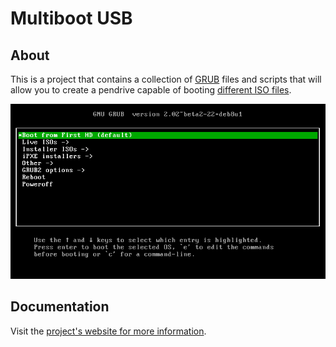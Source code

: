 # Multiboot USB

## About

This is a project that contains a collection of [GRUB][] files and scripts that will allow you to create a pendrive capable of booting [different ISO files][isos].

![Demo GIF](docs/assets/img/demo.gif "Demo")


## Documentation

Visit the [project's website for more information][website].


[grub]: https://www.gnu.org/software/grub/
[isos]: http://mbusb.aguslr.com/install.html#get-bootable-files
[website]: http://mbusb.aguslr.com/
